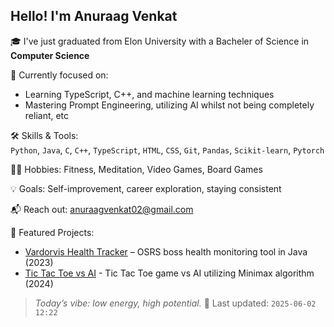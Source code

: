 ## Hello! I'm **Anuraag Venkat**
🎓 I've just graduated from Elon University with a Bacheler of Science in **Computer Science**

🧠 Currently focused on:  
  - Learning TypeScript, C++, and machine learning techniques
  - Mastering Prompt Engineering, utilizing AI whilst not being completely reliant, etc


🛠️ Skills & Tools:  
  `Python`,  `Java`, `C`, `C++`, 
  `TypeScript`, `HTML`, `CSS`, `Git`, 
  `Pandas`, `Scikit-learn`, `Pytorch`


🏋️‍♂️ Hobbies: Fitness, Meditation, Video Games, Board Games


💡 Goals: Self-improvement, career exploration, staying consistent  


📬 Reach out: [anuraagvenkat02@gmail.com](mailto:anuraagvenkat02@gmail.com)


📌 Featured Projects:
- [Vardorvis Health Tracker](https://github.com/anuven/vardorvis-health-tracker) – OSRS boss health monitoring tool in Java (2023)
- [Tic Tac Toe vs AI](https://github.com/AnuVen/tictactoe-minimax) - Tic Tac Toe game vs AI utilizing Minimax algorithm (2024)






<!--DAILY-LOG-->
>_Today’s vibe: low energy, high potential._
> 📅 Last updated: `2025-06-02 12:22`
<!--END-LOG-->


<!--

![Anuraag's GitHub stats](https://github-readme-stats.vercel.app/api?username=anuven&show_icons=true&theme=dark)



**AnuVen/anuven** is a ✨ _special_ ✨ repository because its `README.md` (this file) appears on your GitHub profile.

Here are some ideas to get you started:

- 🔭 I’m currently working on ...
- 🌱 I’m currently learning ...
- 👯 I’m looking to collaborate on ...
- 🤔 I’m looking for help with ...
- 💬 Ask me about ...
- 📫 How to reach me: ...
- 😄 Pronouns: ...
- ⚡ Fun fact: ...
-->
